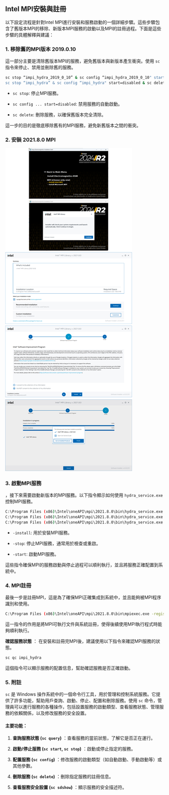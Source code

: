 Intel MPI安裝與註冊
---
以下設定流程是針對Intel MPI進行安裝和服務啟動的一個詳細步驟。這些步驟包含了舊版本MPI的移除、新版本MPI服務的啟動以及MPI的註冊過程。下面是這些步驟的具體解釋與建議：

### 1. 移除舊的MPI版本 2019.0.10
這一部分主要是清除舊版本MPI的服務，避免舊版本與新版本產生衝突。使用 `sc` 指令來停止、禁用並刪除舊的服務。

```bash
sc stop “impi_hydra_2019_0_10” & sc config “impi_hydra_2019_0_10" start=disabled & sc delete “impi_hydra_2019_0_10”
sc stop “impi_hydra” & sc config “impi_hydra" start=disabled & sc delete “impi_hydra”
```
 
- `sc stop`: 停止MPI服務。
 
- `sc config ... start=disabled`: 禁用服務的自動啟動。
 
- `sc delete`: 刪除服務，以確保舊版本完全清除。

這一步的目的是徹底移除舊有的MPI服務，避免新舊版本之間的衝突。

### 2. 安裝 2021.8.0 MPI
![2024-11-09_14-23-16](/assets/2024-11-09_14-23-16_8y39ofsqf.png)

### 3. 啟動MPI服務 
，接下來需要啟動新版本的MPI服務。以下指令顯示如何使用 `hydra_service.exe` 控制MPI服務。

```bash
C:\Program Files (x86)\Intel\oneAPI\mpi\2021.8.0\bin\hydra_service.exe -install
C:\Program Files (x86)\Intel\oneAPI\mpi\2021.8.0\bin\hydra_service.exe -stop
C:\Program Files (x86)\Intel\oneAPI\mpi\2021.8.0\bin\hydra_service.exe -start
```
 
- `-install`: 用於安裝MPI服務。
 
- `-stop`: 停止MPI服務，通常用於檢查或重啟。
 
- `-start`: 啟動MPI服務。

這些指令確保MPI的服務啟動與停止過程可以順利執行，並且將服務正確配置到系統中。

### 4. MPI註冊 

最後一步是註冊MPI，這是為了確保MPI正確集成到系統中，並且能夠被MPI程序識別和使用。


```bash
C:\Program Files (x86)\Intel\oneAPI\mpi\2021.8.0\bin\mpiexec.exe -register
```

這一指令的作用是將MPI可執行文件與系統註冊，使得後續使用MPI執行程式時能夠順利執行。

 
 **確認服務狀態** ：
在安裝和註冊完MPI後，建議使用以下指令來確認MPI服務的狀態。

```bash
sc qc impi_hydra
```

這個指令可以顯示服務的配置信息，幫助確認服務是否正確啟動。


### 5. 附註
`sc` 是 Windows 操作系統中的一個命令行工具，用於管理和控制系統服務。它提供了許多功能，幫助用戶查詢、啟動、停止、配置和刪除服務。使用 `sc` 命令，管理員可以進行服務的各種操作，包括設置服務的啟動類型、查看服務狀態、管理服務的依賴關係，以及修改服務的安全設置。
#### 主要功能： 
 
1. **查詢服務狀態 (`sc query`)** ：查看服務的當前狀態，了解它是否正在運行。
 
2. **啟動/停止服務 (`sc start`, `sc stop`)** ：啟動或停止指定的服務。
 
3. **配置服務 (`sc config`)** ：修改服務的啟動類型（如自動啟動、手動啟動等）或其他參數。
 
4. **刪除服務 (`sc delete`)** ：刪除指定服務的註冊信息。
 
5. **查看服務安全設置 (`sc sdshow`)** ：顯示服務的安全描述符。